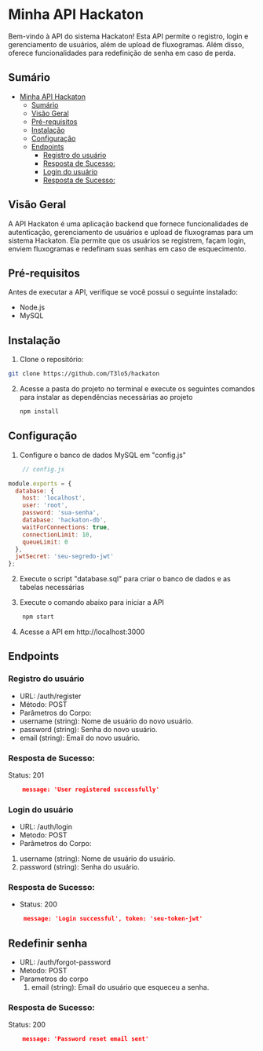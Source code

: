 # Minha API Hackaton

Bem-vindo à API do sistema Hackaton! Esta API permite o registro, login e gerenciamento de usuários, além de upload de fluxogramas. Além disso, oferece funcionalidades para redefinição de senha em caso de perda.

## Sumário

- [Minha API Hackaton](#minha-api-hackaton)
  - [Sumário](#sumário)
  - [Visão Geral](#visão-geral)
  - [Pré-requisitos](#pré-requisitos)
  - [Instalação](#instalação)
  - [Configuração](#configuração)
  - [Endpoints](#endpoints)
    - [Registro do usuário](#registro-do-usuário)
    - [Resposta de Sucesso:](#resposta-de-sucesso)
    - [Login do usuário](#login-do-usuário)
    - [Resposta de Sucesso:](#resposta-de-sucesso-1)

## Visão Geral

A API Hackaton é uma aplicação backend que fornece funcionalidades de autenticação, gerenciamento de usuários e upload de fluxogramas para um sistema Hackaton. Ela permite que os usuários se registrem, façam login, enviem fluxogramas e redefinam suas senhas em caso de esquecimento.

## Pré-requisitos

Antes de executar a API, verifique se você possui o seguinte instalado:

- Node.js
- MySQL

## Instalação

1. Clone o repositório:

```bash
git clone https://github.com/T3lo5/hackaton
```
2. Acesse a pasta do projeto no terminal e execute os seguintes comandos para instalar as dependências necessárias ao projeto
    
    ```bash
    npm install
    ```
## Configuração 
1. Configure o banco de dados MySQL em "config.js"
```javascript
    // config.js

module.exports = {
  database: {
    host: 'localhost',
    user: 'root',
    password: 'sua-senha',
    database: 'hackaton-db',
    waitForConnections: true,
    connectionLimit: 10,
    queueLimit: 0
  },
  jwtSecret: 'seu-segredo-jwt'
};
```
2. Execute o script "database.sql" para criar o banco de dados e as tabelas necessárias
   
3. Execute o comando abaixo para iniciar a API
```bash
    npm start
```

4. Acesse a API em http://localhost:3000
   
## Endpoints

### Registro do usuário
- URL: /auth/register
- Método: POST
- Parâmetros do Corpo:
- username (string): Nome de usuário do novo usuário.
- password (string): Senha do novo usuário.
- email (string): Email do novo usuário.
### Resposta de Sucesso:
Status: 201
```json
    message: 'User registered successfully'
```

### Login do usuário
- URL: /auth/login
- Metodo: POST
- Parâmetros do Corpo:
1. username (string): Nome de usuário do usuário.
2.  password (string): Senha do usuário.
### Resposta de Sucesso:
- Status: 200
  ```json
   message: 'Login successful', token: 'seu-token-jwt' 
    ```
## Redefinir senha
- URL: /auth/forgot-password
- Metodo: POST
- Parametros do corpo 
  1. email (string): Email do usuário que esqueceu a senha.
### Resposta de Sucesso:
Status: 200
```json
    message: 'Password reset email sent'
```
